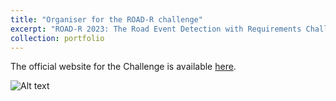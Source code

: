 ```yaml
---
title: "Organiser for the ROAD-R challenge"
excerpt: "ROAD-R 2023: The Road Event Detection with Requirements Challenge, hosted by NeurIPS 2023."
collection: portfolio
---
```


The official website for the Challenge is available [here](https://sites.google.com/view/road-r/).

![Alt text](images/road.gif)